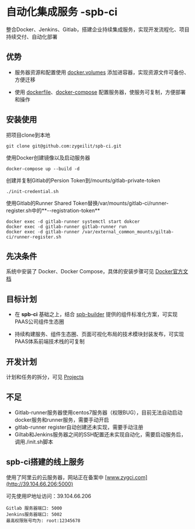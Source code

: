 # 自动化集成服务 -spb-ci

整合Docker、Jenkins、Gitlab，搭建企业持续集成服务，实现开发流程化、项目持续交付、自动化部署

优势
-----------

* 服务器资源和配置使用 [docker.volumes](https://docs.docker.com/engine/admin/volumes/volumes) 添加进容器，实现资源文件可备份、方便迁移

* 使用 [dockerfile](https://docs.docker.com/engine/reference/builder/)、[docker-compose](https://docs.docker.com/compose/overview/) 配置服务器，使服务可复制，方便部署和操作

安装使用
-----------

把项目clone到本地
```
git clone git@github.com:zygeilit/spb-ci.git
```

使用Docker创建镜像以及启动服务器
```
docker-compose up --build -d
```

创建并复制Gitlab的Persion Token到/mounts/gitlab-private-token
```
./init-credential.sh
```

使用Gitlab的Runner Shared Token替换/var/mounts/gitlab-ci/runner-register.sh中的**--registration-token**
```
docker exec -d gitlab-runner systemctl start dokcer
docker exec -d gitlab-runner gitlab-runner run
docker exec -d gitlab-runner /var/external_common_mounts/giltab-ci/runner-register.sh
```

先决条件
-----------

系统中安装了 Docker、Docker Compose，具体的安装步骤可见 [Docker官方文档](https://www.docker.com)

目标计划
-----------

* 在 **spb-ci** 基础之上，结合 [spb-builder](https://github.com/zygeilit/spb-builder) 提供的组件标准化方案，可实现PAAS公司组件生态圈

* 持续构建服务、组件生态圈、页面可视化布局的技术模块封装发布，可实现PAAS体系前端技术栈的可复制

开发计划
-----------

计划和任务的拆分，可见 [Projects](https://github.com/zygeilit/spb-ci/projects/2)

不足
-----------

* Gitlab-runner服务器使用centos7服务器（权限BUG），目前无法自动启动docker服务和runner服务，需要手动开启
* gitlab-runner register自动创建还未实现，需要手动注册
* Giltab和Jenkins服务器之间的SSH配置还未实现自动化，需要启动服务后，调用./init.sh脚本

spb-ci搭建的线上服务
-----------

使用了阿里云的云服务器，网站正在备案中 [www.zygci.com](http://39.104.66.206:5000)

可先使用IP地址访问：39.104.66.206
```
Gitlab 服务器端口: 5000
Jenkins服务器端口: 5002
最高权限账号均为: root:12345678
```
